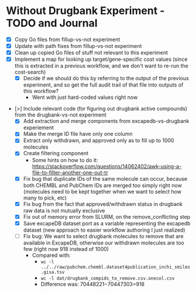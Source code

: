 # Without Drugbank Experiment - TODO and Journal

- [x] Copy Go files from fillup-vs-not experiment
- [x] Update with path fixes from fillup-vs-not experiment
- [x] Clean up copied Go files of stuff not relevant to this experiment
- [x] Implement a map for looking up target/gene-specific cost values (since
  this is extracted in a previous workflow, and we don't want to re-run the
  cost-search)
  - [x] Decide if we should do this by referring to the output of the
    previous experiment, and so get the full audit trail of that file into
    outputs of this workflow?
    - Went with just hard-coded values right now
- [>] Include relevant code (for figuring out drugbank active compounds) from
  the drugbank-vs-not experiment
  - [x] Add extraction and merge components from excapedb-vs-drugbank experiement
  - [x] Make the merge ID file have only one column
  - [x] Extract only withdrawn, and approved only as to fill up to 1000 molecules
  - [x] Create filtering component
    - Some hints on how to do it:
      https://stackoverflow.com/questions/14062402/awk-using-a-file-to-filter-another-one-out-tr
  - [x] Fix bug that duplicate IDs of the same molecule can occur, because
    both CHEMBL and PubChem IDs are merged too simply right now (molecules need
    to be kept together when we want to select how many to pick, etc)
  - [x] Fix bug from the fact that approved/withdrawn status in drugbank raw
    data is not mutually exclusive
  - [x] Fix out of memory error from SLURM, on the remove_conflicting step
  - [x] Save excapeDB dataset port as a variable representing the excapedb
    dataset (new approach to easier workflow authoring I just realized)
  - [ ] Fix bug: We want to select drugbank molecules to remove that are
    available in ExcapeDB, otherwise our withdrawn molecules are too few (right
    now 918 instead of 1000)
    - Compared with:
      - `wc -l ../../raw/pubchem.chembl.dataset4publication_inchi_smiles.gisa.tsv`
      - `wc -l dat/drugbank_compids_to_remove.csv.onecol.csv`
      - Difference was: 70448221−70447303=918